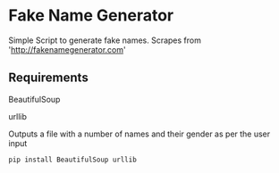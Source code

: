 Fake Name Generator
===================
Simple Script to generate fake names. Scrapes from 'http://fakenamegenerator.com'

Requirements
------------
BeautifulSoup

urllib

Outputs a file with a number of names and their gender as per the user input

```
pip install BeautifulSoup urllib
```